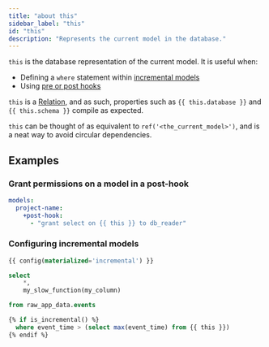 ```yaml
---
title: "about this"
sidebar_label: "this"
id: "this"
description: "Represents the current model in the database."
---
```


`this` is the database representation of the current model. It is useful when:
- Defining a `where` statement within [incremental models](/docs/build/incremental-models)
- Using [pre or post hooks](/reference/resource-configs/pre-hook-post-hook)

`this` is a [Relation](/reference/dbt-classes#relation), and as such, properties such as `{{ this.database }}` and `{{ this.schema }}` compile as expected.

`this` can be thought of as equivalent to `ref('<the_current_model>')`, and is a neat way to avoid circular dependencies.

## Examples

<Snippet path="hooks-to-grants" />

<VersionBlock lastVersion="1.1">

### Grant permissions on a model in a post-hook

<File name='dbt_project.yml'>

```yaml
models:
  project-name:
    +post-hook:
      - "grant select on {{ this }} to db_reader"
```

</File>

</VersionBlock>


### Configuring incremental models

<File name='models/stg_events.sql'>

```sql
{{ config(materialized='incremental') }}

select
    *,
    my_slow_function(my_column)

from raw_app_data.events

{% if is_incremental() %}
  where event_time > (select max(event_time) from {{ this }})
{% endif %}
```

</File>
